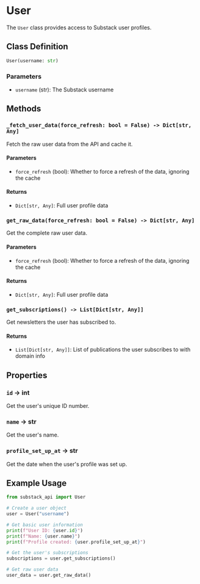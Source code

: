 # User

The `User` class provides access to Substack user profiles.

## Class Definition

```python
User(username: str)
```

### Parameters

- `username` (str): The Substack username

## Methods

### `_fetch_user_data(force_refresh: bool = False) -> Dict[str, Any]`

Fetch the raw user data from the API and cache it.

#### Parameters

- `force_refresh` (bool): Whether to force a refresh of the data, ignoring the cache

#### Returns

- `Dict[str, Any]`: Full user profile data

### `get_raw_data(force_refresh: bool = False) -> Dict[str, Any]`

Get the complete raw user data.

#### Parameters

- `force_refresh` (bool): Whether to force a refresh of the data, ignoring the cache

#### Returns

- `Dict[str, Any]`: Full user profile data

### `get_subscriptions() -> List[Dict[str, Any]]`

Get newsletters the user has subscribed to.

#### Returns

- `List[Dict[str, Any]]`: List of publications the user subscribes to with domain info

## Properties

### `id` -> int

Get the user's unique ID number.

### `name` -> str

Get the user's name.

### `profile_set_up_at` -> str

Get the date when the user's profile was set up.

## Example Usage

```python
from substack_api import User

# Create a user object
user = User("username")

# Get basic user information
print(f"User ID: {user.id}")
print(f"Name: {user.name}")
print(f"Profile created: {user.profile_set_up_at}")

# Get the user's subscriptions
subscriptions = user.get_subscriptions()

# Get raw user data
user_data = user.get_raw_data()
```
